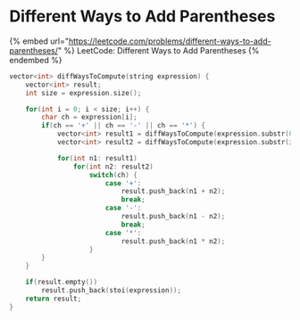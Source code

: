 # Different Ways to Add Parentheses

{% embed url="https://leetcode.com/problems/different-ways-to-add-parentheses/" %}
LeetCode: Different Ways to Add Parentheses
{% endembed %}

```cpp
vector<int> diffWaysToCompute(string expression) {
    vector<int> result;
    int size = expression.size();

    for(int i = 0; i < size; i++) {
        char ch = expression[i];
        if(ch == '+' || ch == '-' || ch == '*') {
            vector<int> result1 = diffWaysToCompute(expression.substr(0, i));
            vector<int> result2 = diffWaysToCompute(expression.substr(i + 1));

            for(int n1: result1) 
                for(int n2: result2) 
                    switch(ch) {
                        case '+':
                            result.push_back(n1 + n2);
                            break;
                        case '-':
                            result.push_back(n1 - n2);
                            break;
                        case '*':
                            result.push_back(n1 * n2);
                    }
        }
    }

    if(result.empty())
        result.push_back(stoi(expression));
    return result;
}
```
